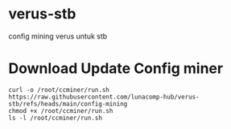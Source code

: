 # verus-stb
config mining verus untuk stb
# Download Update Config miner
```
curl -o /root/ccminer/run.sh https://raw.githubusercontent.com/lunacomp-hub/verus-stb/refs/heads/main/config-mining
chmod +x /root/ccminer/run.sh
ls -l /root/ccminer/run.sh
```
